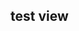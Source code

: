 
  
## test view

<object data="https://github.com/octo-faq/getting-started/blob/97850a1dd15d168b4c66b4bea7c532f1253e6e1c/Configuring%20GitHub%20for%20Collaboration%20and%20Compliance.pdf" type="application/pdf" width="1500px" height="4000px">
         <embed src="https://github.com/octo-faq/getting-started/blob/97850a1dd15d168b4c66b4bea7c532f1253e6e1c/Configuring%20GitHub%20for%20Collaboration%20and%20Compliance.pdf"> </embed>
</object>
